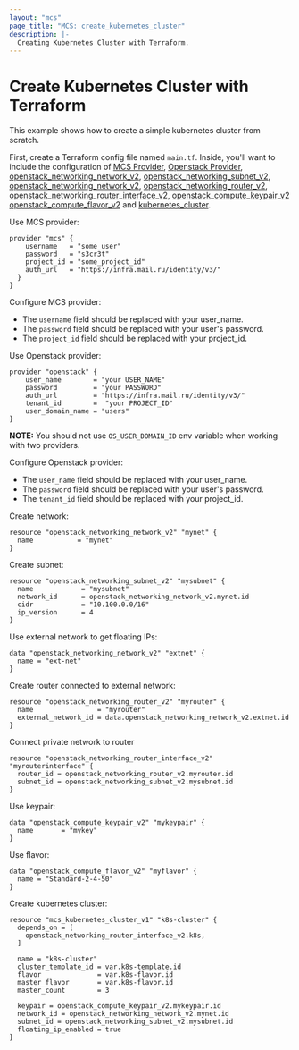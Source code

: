 ```yaml
---
layout: "mcs"
page_title: "MCS: create_kubernetes_cluster"
description: |-
  Creating Kubernetes Cluster with Terraform.
---
```


# Create Kubernetes Cluster with Terraform

This example shows how to create a simple kubernetes cluster from scratch.

First, create a Terraform config file named `main.tf`. Inside, you'll want to include the configuration of
[MCS Provider](/terraform/docs/providers/mcs/index.html),
[Openstack Provider](https://www.terraform.io/docs/providers/openstack/index.html),
[openstack_networking_network_v2](https://www.terraform.io/docs/providers/openstack/d/networking_network_v2.html),
[openstack_networking_subnet_v2](https://www.terraform.io/docs/providers/openstack/r/networking_subnet_v2.html),
[openstack_networking_network_v2](https://www.terraform.io/docs/providers/openstack/d/networking_network_v2.html),
[openstack_networking_router_v2](https://www.terraform.io/docs/providers/openstack/r/networking_router_v2.html),
[openstack_networking_router_interface_v2](https://www.terraform.io/docs/providers/openstack/r/networking_router_interface_v2.html),
[openstack_compute_keypair_v2](https://www.terraform.io/docs/providers/openstack/d/compute_keypair_v2.html)
[openstack_compute_flavor_v2](https://www.terraform.io/docs/providers/openstack/d/compute_flavor_v2.html)
and [kubernetes_cluster](/terraform/docs/providers/mcs/r/mcs_kubernetes_cluster.html).

Use MCS provider:

```hcl
provider "mcs" {
    username   = "some_user"
    password   = "s3cr3t"
    project_id = "some_project_id"
    auth_url   = "https://infra.mail.ru/identity/v3/"
  }
}
```

Configure MCS provider:

* The `username` field should be replaced with your user_name.
* The `password` field should be replaced with your user's password.
* The `project_id` field should be replaced with your project_id.

Use Openstack provider:

```hcl
provider "openstack" {
    user_name        = "your USER_NAME"
    password         = "your PASSWORD"
    auth_url         = "https://infra.mail.ru/identity/v3/"
    tenant_id        =  "your PROJECT_ID"
    user_domain_name = "users"
}
```
**NOTE:** You should not use `OS_USER_DOMAIN_ID` env variable when working with two providers.

Configure Openstack provider:

* The `user_name` field should be replaced with your user_name.
* The `password` field should be replaced with your user's password.
* The `tenant_id` field should be replaced with your project_id.

Create network:
```hcl
resource "openstack_networking_network_v2" "mynet" {
  name           = "mynet"
}
```

Create subnet:

```hcl
resource "openstack_networking_subnet_v2" "mysubnet" {
  name            = "mysubnet"
  network_id      = openstack_networking_network_v2.mynet.id
  cidr            = "10.100.0.0/16"
  ip_version      = 4
}
```

Use external network to get floating IPs:

```hcl
data "openstack_networking_network_v2" "extnet" {
  name = "ext-net"
}
```

Create router connected to external network:

```hcl
resource "openstack_networking_router_v2" "myrouter" {
  name                = "myrouter"
  external_network_id = data.openstack_networking_network_v2.extnet.id
}
```

Connect private network to router

```hcl
resource "openstack_networking_router_interface_v2" "myrouterinterface" {
  router_id = openstack_networking_router_v2.myrouter.id
  subnet_id = openstack_networking_subnet_v2.mysubnet.id
}
```

Use keypair:

```hcl
data "openstack_compute_keypair_v2" "mykeypair" {
  name       = "mykey"
}
```

Use flavor:

```hcl
data "openstack_compute_flavor_v2" "myflavor" {
  name = "Standard-2-4-50"
}
```

Create kubernetes cluster:

```hcl
resource "mcs_kubernetes_cluster_v1" "k8s-cluster" {
  depends_on = [
    openstack_networking_router_interface_v2.k8s,
  ]

  name = "k8s-cluster"
  cluster_template_id = var.k8s-template.id
  flavor              = var.k8s-flavor.id
  master_flavor       = var.k8s-flavor.id
  master_count        = 3

  keypair = openstack_compute_keypair_v2.mykeypair.id
  network_id = openstack_networking_network_v2.mynet.id
  subnet_id = openstack_networking_subnet_v2.mysubnet.id
  floating_ip_enabled = true
}
```
